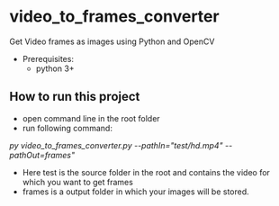 # video_to_frames_converter
Get Video frames as images using Python and OpenCV

- Prerequisites: 
  -  python 3+

## How to run this project

- open command line in the root folder
- run following command: 

<i>py video_to_frames_converter.py --pathIn="test/hd.mp4" --pathOut=frames"</i>


- Here test is the source folder in the root and contains the video for which you want to get frames
- frames is a output folder in which your images will be stored.
